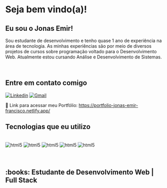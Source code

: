 <h1> Seja bem vindo(a)! </h1> 

<h2> Eu sou o Jonas Emir! </h2>

<p>  Sou estudante de desenvolvimento e tenho quase 1 ano de experiência na área de tecnologia. As minhas experiências são por meio de diversos projetos de cursos sobre programação voltado para o Desenvolvimento Web. Atualmente estou cursando Análise e Desenvolvimento de Sistemas.  <p/>


</br>


<h2> Entre em contato comigo </h2>

[![Linkedin](https://img.shields.io/badge/LinkedIn-0077B5?style=for-the-badge&logo=linkedin&logoColor=white)](https://www.linkedin.com/in/jonasemir/)
[![Gmail](https://img.shields.io/badge/Gmail-D14836?style=for-the-badge&logo=gmail&logoColor=white)](jonasemir00@gmail.com)

:pushpin: Link para acessar meu Portfólio: https://portfolio-jonas-emir-francisco.netlify.app/
</br>

<h2> Tecnologias que eu utilizo </h2>
<div style="display: inline_block"><br/>
<img align="center" alt="html5" src="https://img.shields.io/badge/HTML5-E34F26?style=for-the-badge&logo=html5&logoColor=white" />
<img align="center" alt="html5" src="https://img.shields.io/badge/CSS3-1572B6?style=for-the-badge&logo=css3&logoColor=white" />
<img align="center" alt="html5" src="https://img.shields.io/badge/JavaScript-F7DF1E?style=for-the-badge&logo=javascript&logoColor=black" />
<img align="center" alt="html5" src="https://img.shields.io/badge/React-20232A?style=for-the-badge&logo=react&logoColor=61DAFB" />
<img align="center" alt="html5" src="https://img.shields.io/badge/Node.js-43853D?style=for-the-badge&logo=node.js&logoColor=white" />
</div>


<br/>
<br/>

 <h2> :books: Estudante de Desenvolvimento Web | Full Stack </h2>
